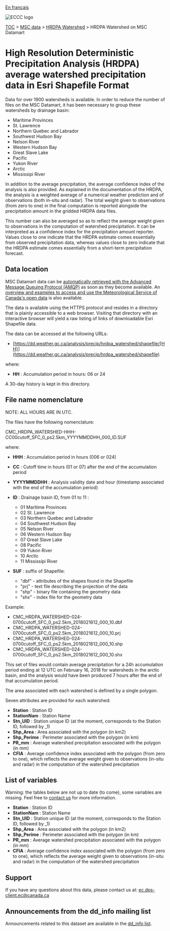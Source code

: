 [En français](readme_hrdpa-watershed-datamart_fr.md)

![ECCC logo](../../img_eccc-logo.png)

[TOC](../../readme_en.md) > [MSC data](../readme_en.md) > [HRDPA Watershed](readme_hrdpa-watershed_en.md) > HRDPA Watershed on MSC Datamart

# High Resolution Deterministic Precipitation Analysis (HRDPA) average watershed precipitation data in Esri Shapefile Format

Data for over 1900 watersheds is available. In order to reduce the number of files on the MSC Datamart, it has been necessary to group these watersheds by drainage basin:

* Maritime Provinces
* St. Lawrence
* Northern Quebec and Labrador
* Southwest Hudson Bay
* Nelson River
* Western Hudson Bay
* Great Slave Lake
* Pacific
* Yukon River
* Arctic
* Mississipi River

In addition to the average precipitation, the average confidence index of the analysis is also provided. As explained in the documentation of the HRDPA, the analysis is a weighted average of a numerical weather prediction and of observations (both in-situ and radar). The total weight given to observations (from zero to one) in the final computation is reported alongside the precipitation amount in the gridded HRDPA data files. 

This number can also be averaged so as to reflect the average weight given to observations in the computation of watershed precipitation. It can be interpreted as a confidence index for the precipitation amount reporter. Values close to one indicate that the HRDPA estimate comes essentially from observed precipitation data, whereas values close to zero indicate that the HRDPA estimate comes essentially from a short-term precipitation forecast.

## Data location

MSC Datamart data can be [automatically retrieved with the Advanced Message Queuing Protocol (AMQP)](../../msc-datamart/amqp_en.md) as soon as they become available. An [overview and examples to access and use the Meteorological Service of Canada's open data](../../usage/readme_en.md) is also available.

The data is available using the HTTPS protocol and resides in a directory that is plainly accessible to a web browser. Visiting that directory with an interactive browser will yield a raw listing of links of downloadable Esri Shapefile data.

The data can be accessed at the following URLs:

* [https://dd.weather.gc.ca/analysis/precip/hrdpa_watershed/shapefile/{HH}](https://dd.weather.gc.ca/analysis/precip/hrdpa_watershed/shapefile)

where:

* __HH__ :  Accumulation period in hours: 06 or 24 

A 30-day history is kept in this directory.

## File name nomenclature 

NOTE: ALL HOURS ARE IN UTC.

The files have the following nomenclature:

CMC_HRDPA_WATERSHED-HHH-CC00cutoff_SFC_0_ps2.5km_YYYYMMDDHH_000_ID.SUF

where:

* __HHH__ : Accumulation period in hours (006 or 024)
* __CC__ : Cutoff time in hours (01 or 07) after the end of the accumulation period
* __YYYYMMDDHH__ : Analysis validity date and hour (timestamp associated with the end of the accumulation period)
* __ID__ : Drainage basin ID, from 01 to 11 :
	* 01 Maritime Provinces
	* 02 St. Lawrence
	* 03 Northern Quebec and Labrador
	* 04 Southwest Hudson Bay
	* 05 Nelson River
	* 06 Western Hudson Bay
	* 07 Great Slave Lake
	* 08 Pacific
	* 09 Yukon River
	* 10 Arctic
	* 11 Mississipi River

* __SUF__ : suffix of Shapefile:
	* "dbf" - attributes of the shapes found in the Shapefile
	* "prj" - text file describing the projection of the data
	* "shp" - binary file containing the geometry data
	* "shx" - index file for the geometry data

Example: 

* CMC_HRDPA_WATERSHED-024-0700cutoff_SFC_0_ps2.5km_2018021612_000_10.dbf
* CMC_HRDPA_WATERSHED-024-0700cutoff_SFC_0_ps2.5km_2018021612_000_10.prj
* CMC_HRDPA_WATERSHED-024-0700cutoff_SFC_0_ps2.5km_2018021612_000_10.shp
* CMC_HRDPA_WATERSHED-024-0700cutoff_SFC_0_ps2.5km_2018021612_000_10.shx

This set of files would contain average precipitation for a 24h accumulation period ending at 12 UTC on February 16, 2018 for watersheds in the arctic basin, and the analysis would have been produced 7 hours after the end of that accumulation period.

The area associated with each watershed is defined by a single polygon.

Seven attributes are provided for each watershed:

* __Station__    : Station ID
* __StationNam__ : Station Name
* __Stn_UID__    : Station unique ID (at the moment, corresponds to the Station ID, followed by _1)
* __Shp_Area__   : Area associated with the polygon (in km2)
* __Shp_Perime__ : Perimeter associated with the polygon (in km)
* __PR_mm__      : Average watershed precipitation associated with the polygon (in mm)
* __CFIA__       : Average confidence index associated with the polygon (from zero to one), which reflects the average weight given to observations (in-situ and radar) in the computation of the watershed precipitation

## List of variables

Warning: the tables below are not up to date (to come), some variables are missing. Feel free to [contact us](mailto:ec.dps-client.ec@canada.ca) for more information.

* __Station__    : Station ID
* __StationNam__ : Station Name
* __Stn_UID__    : Station unique ID (at the moment, corresponds to the Station ID, followed by _1)
* __Shp_Area__   : Area associated with the polygon (in km2)
* __Shp_Perime__ : Perimeter associated with the polygon (in km)
* __PR_mm__      : Average watershed precipitation associated with the polygon (in mm)
* __CFIA__       : Average confidence index associated with the polygon (from zero to one), which reflects the average weight given to observations (in-situ and radar) in the computation of the watershed precipitation

## Support

If you have any questions about this data, please contact us at: [ec.dps-client.ec@canada.ca](mailto:ec.dps-client.ec@canada.ca)

## Announcements from the dd_info mailing list 

Announcements related to this dataset are available in the [dd_info list](https://comm.collab.science.gc.ca/mailman3/postorius/lists/dd_info/).
